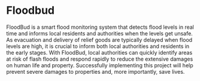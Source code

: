 # Floodbud

FloodBud is a smart flood monitoring system that detects flood levels in real time and
informs local residents and authorities when the levels get unsafe. As evacuation and delivery of
relief goods are typically delayed when flood levels are high, it is crucial to inform both local
authorities and residents in the early stages. With FloodBud, local authorities can quickly
identify areas at risk of flash floods and respond rapidly to reduce the extensive damages on
human life and property. Successfully implementing this project will help prevent severe
damages to properties and, more importantly, save lives.
